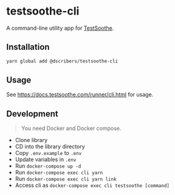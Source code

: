 # testsoothe-cli

A command-line utility app for [TestSoothe](https://testsoothe.com).

## Installation

```bash
yarn global add @dscribers/testsoothe-cli
```

## Usage

See https://docs.testsoothe.com/runner/cli.html for usage.

## Development

> You need Docker and Docker compose.

- Clone library
- CD into the library directory
- Copy `.env.example` to `.env`
- Update variables in `.env`
- Run `docker-compose up -d`
- Run `docker-compose exec cli yarn`
- Run `docker-compose exec cli yarn link`
- Access cli as `docker-compose exec cli testsoothe [command]`
